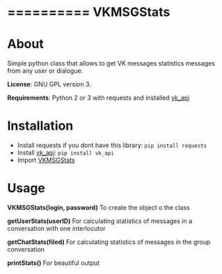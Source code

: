 ==========
VKMSGStats
==========

About
=====

Simple python class that allows to get VK messages statistics messages from any user or dialogue.

**License**: GNU GPL version 3.

**Requirements**: Python 2 or 3 with requests and installed [vk_api](https://github.com/python273/vk_api)


Installation
============

* Install requests if you dont have this library: `pip install requests`
* Install [vk_api](https://github.com/python273/vk_api): `pip install vk_api`
* Import [VKMSGStats](./src/VKMSGStats/VKMSGStats.py)


Usage
=====

**VKMSGStats(login, password)**
    To create the object o the class

**getUserStats(userID)**
    For calculating statistics of messages in a conversation with one interlocutor

**getChatStats(filed)**
    For calculating statistics of messages in the group conversation

**printStats()**
    For beautiful output